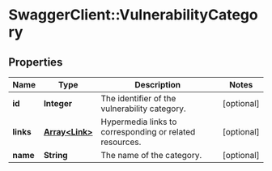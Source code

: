 # SwaggerClient::VulnerabilityCategory

## Properties
Name | Type | Description | Notes
------------ | ------------- | ------------- | -------------
**id** | **Integer** | The identifier of the vulnerability category. | [optional] 
**links** | [**Array&lt;Link&gt;**](Link.md) | Hypermedia links to corresponding or related resources. | [optional] 
**name** | **String** | The name of the category. | [optional] 

